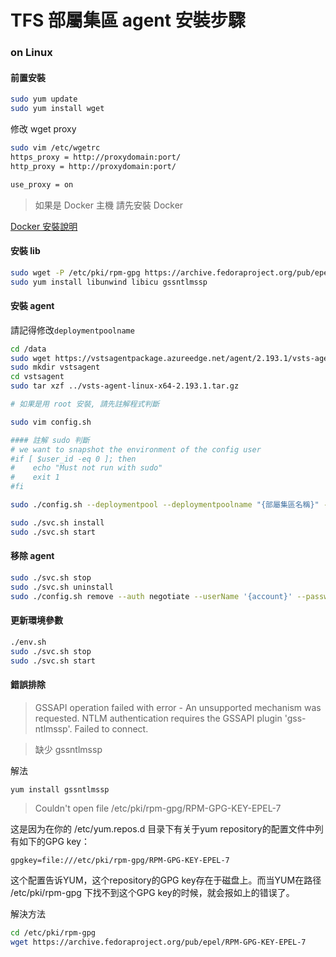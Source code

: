 # TFS 部屬集區 agent 安裝步驟

### on Linux

#### 前置安裝

```bash
sudo yum update
sudo yum install wget
```

修改 wget proxy

```bash
sudo vim /etc/wgetrc
https_proxy = http://proxydomain:port/
http_proxy = http://proxydomain:port/

use_proxy = on
```

> 如果是 Docker 主機 請先安裝 Docker

[Docker 安裝說明](https://github.evertrust.com.tw/EA/docker_install)

#### 安裝 lib

```bash
sudo wget -P /etc/pki/rpm-gpg https://archive.fedoraproject.org/pub/epel/RPM-GPG-KEY-EPEL-7
sudo yum install libunwind libicu gssntlmssp

```

#### 安裝 agent

請記得修改`deploymentpoolname`

```bash
cd /data
sudo wget https://vstsagentpackage.azureedge.net/agent/2.193.1/vsts-agent-linux-x64-2.193.1.tar.gz
sudo mkdir vstsagent
cd vstsagent
sudo tar xzf ../vsts-agent-linux-x64-2.193.1.tar.gz

# 如果是用 root 安裝, 請先註解程式判斷

sudo vim config.sh

#### 註解 sudo 判斷
# we want to snapshot the environment of the config user
#if [ $user_id -eq 0 ]; then
#    echo "Must not run with sudo"
#    exit 1
#fi

sudo ./config.sh --deploymentpool --deploymentpoolname "{部屬集區名稱}" --acceptteeeula --agent $HOSTNAME --url 'tfs url' --work _work --auth Negotiate --runasservice  --userName '{account}' --password '{password}';

sudo ./svc.sh install
sudo ./svc.sh start
```

#### 移除 agent

```bash
sudo ./svc.sh stop
sudo ./svc.sh uninstall
sudo ./config.sh remove --auth negotiate --userName '{account}' --password '{password}'
```

#### 更新環境參數

```bash
./env.sh
sudo ./svc.sh stop
sudo ./svc.sh start
```


#### 錯誤排除

> GSSAPI operation failed with error - An unsupported mechanism was requested. NTLM authentication requires the GSSAPI plugin 'gss-ntlmssp'.
Failed to connect.

> 缺少 gssntlmssp

解法

```bash
yum install gssntlmssp
```


> Couldn't open file /etc/pki/rpm-gpg/RPM-GPG-KEY-EPEL-7


这是因为在你的 /etc/yum.repos.d 目录下有关于yum repository的配置文件中列有如下的GPG key：

```
gpgkey=file:///etc/pki/rpm-gpg/RPM-GPG-KEY-EPEL-7
```

这个配置告诉YUM，这个repository的GPG key存在于磁盘上。而当YUM在路径 /etc/pki/rpm-gpg 下找不到这个GPG key的时候，就会报如上的错误了。

解決方法

```bash
cd /etc/pki/rpm-gpg
wget https://archive.fedoraproject.org/pub/epel/RPM-GPG-KEY-EPEL-7
```
